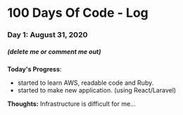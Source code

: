 # 100 Days Of Code - Log

### Day 1: August 31, 2020
##### (delete me or comment me out)

**Today's Progress**:
- started to learn AWS, readable code and Ruby.
- started to make new application. (using React/Laravel)

**Thoughts:**
Infrastructure is difficult for me...
